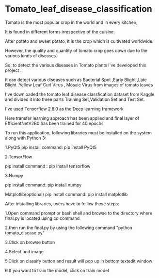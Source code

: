 # Tomato_leaf_disease_classification

Tomato is the most popular crop in the world and in every kitchen, 

It is found in different forms irrespective of the cuisine. 

After potato and sweet potato, it is the crop which is cultivated worldwide. 

However, the quality and quantity of tomato crop goes down due to the various kinds of diseases.

So, to detect the various diseases in Tomato plants I've developed this project .

It can detect various diseases such as  Bacterial Spot ,Early Blight ,Late Blight .Yellow Leaf Curl Virus , Mosaic Virus from images of tomato leaves
 
I've downloaded the tomato leaf disease classfication dataset from Kaggle and divided it into three parts Training Set,Validation Set and Test Set.

I've used Tensorflow 2.8.0 as the Deep learning framework

Here transfer learning approach has been applied and final layer of EfficientNetV2B0 has been trained for 40 epochs


To run this application, following libraries must be installed on the system along with Python 3: 

1.PyQt5 pip install command: pip install PyQt5

2.TensorFlow

pip install command : pip install tensorflow

3.Numpy

pip install command: pip install numpy

Matplotlib(optional)
pip install command: pip install matplotlib

After installing libraries, users have to follow these steps:

1.Open command prompt or bash shell and browse to the directory where final.py is located using cd command

2.then run the final.py by using the following command "python tomato_disease.py"

3.Click on browse button

4.Select and image

5.Click on classify button and result will pop up in bottom textedit window

6.If you want to train the model, click on train model
